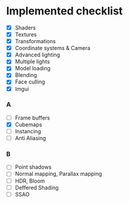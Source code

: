 # Implemented checklist
- [x] Shaders
- [x] Textures
- [x] Transformations
- [x] Coordinate systems & Camera
- [x] Advanced lighting
- [x] Multiple lights
- [x] Model loading
- [x] Blending
- [x] Face culling
- [x] Imgui
### A
- [ ] Frame buffers
- [x] Cubemaps
- [ ] Instancing 
- [ ] Anti Aliasing

### B
- [ ] Point shadows
- [ ] Normal mapping, Parallax mapping
- [ ] HDR, Bloom
- [ ] Deffered Shading
- [ ] SSAO
